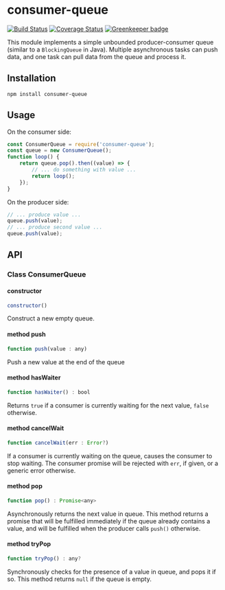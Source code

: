 # consumer-queue

[![Build Status](https://travis-ci.org/Stanford-Mobisocial-IoT-Lab/consumer-queue.svg?branch=master)](https://travis-ci.org/Stanford-Mobisocial-IoT-Lab/consumer-queue) [![Coverage Status](https://coveralls.io/repos/github/Stanford-Mobisocial-IoT-Lab/consumer-queue/badge.svg?branch=master)](https://coveralls.io/github/Stanford-Mobisocial-IoT-Lab/consumer-queue?branch=master) [![Greenkeeper badge](https://badges.greenkeeper.io/Stanford-Mobisocial-IoT-Lab/consumer-queue.svg)](https://greenkeeper.io/)

This module implements a simple unbounded producer-consumer queue (similar to a `BlockingQueue` in Java).
Multiple asynchronous tasks can push data, and one task can pull data from the queue and process it.

## Installation

```
npm install consumer-queue
```

## Usage

On the consumer side:

```javascript
const ConsumerQueue = require('consumer-queue');
const queue = new ConsumerQueue();
function loop() {
    return queue.pop().then((value) => {
        // ... do something with value ...
        return loop();
    });
}
```

On the producer side:
```javascript
// ... produce value ...
queue.push(value);
// ... produce second value ...
queue.push(value);
```

## API

### Class ConsumerQueue

#### constructor

```javascript
constructor()
```

Construct a new empty queue.

#### method push

```javascript
function push(value : any)
```

Push a new value at the end of the queue

#### method hasWaiter

```javascript
function hasWaiter() : bool
```

Returns `true` if a consumer is currently waiting for the next value, `false` otherwise.

#### method cancelWait

```javascript
function cancelWait(err : Error?)
```

If a consumer is currently waiting on the queue, causes the consumer to stop waiting.
The consumer promise will be rejected with `err`, if given, or a generic error otherwise.

#### method pop

```javascript
function pop() : Promise<any>
```

Asynchronously returns the next value in queue. This method returns a promise that will
be fulfilled immediately if the queue already contains a value, and will be fulfilled
when the producer calls `push()` otherwise.

#### method tryPop

```javascript
function tryPop() : any?
```

Synchronously checks for the presence of a value in queue, and pops it if so.
This method returns `null` if the queue is empty.
